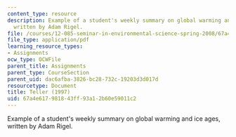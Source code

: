 ```yaml
---
content_type: resource
description: Example of a student's weekly summary on global warming and ice ages,
  written by Adam Rigel.
file: /courses/12-085-seminar-in-environmental-science-spring-2008/67a4e617981843ff93a12b60e59011c2_rigel_w3.pdf
file_type: application/pdf
learning_resource_types:
- Assignments
ocw_type: OCWFile
parent_title: Assignments
parent_type: CourseSection
parent_uid: dac6afba-3826-bc28-732c-19203d3d017d
resourcetype: Document
title: Teller (1997)
uid: 67a4e617-9818-43ff-93a1-2b60e59011c2
---
```

Example of a student's weekly summary on global warming and ice ages, written by Adam Rigel.

